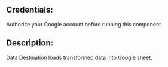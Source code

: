 ## Credentials:
Authorize your Google account before running this component.

## Description:
Data Destination loads transformed data into Google sheet.
